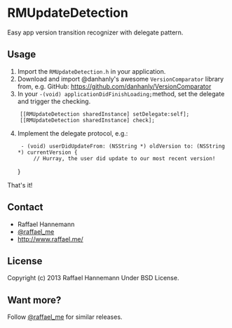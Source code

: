 RMUpdateDetection
=================

Easy app version transition recognizer with delegate pattern.

## Usage

1. Import the ```RMUpdateDetection.h``` in your application.
2. Download and import @danhanly's awesome ```VersionComparator``` library from, e.g. GitHub: https://github.com/danhanly/VersionComparator
3. In your ```-(void) applicationDidFinishLoading;```method, set the delegate and trigger the checking.

```
	[[RMUpdateDetection sharedInstance] setDelegate:self];
	[[RMUpdateDetection sharedInstance] check];
```

4. Implement the delegate protocol, e.g.:

		- (void) userDidUpdateFrom: (NSString *) oldVersion to: (NSString *) currentVersion {
			// Hurray, the user did update to our most recent version!
	}

That's it!

## Contact

* Raffael Hannemann
* [@raffael_me](http://www.twitter.com/raffael_me/)
* http://www.raffael.me/

## License

Copyright (c) 2013 Raffael Hannemann
Under BSD License.

## Want more?

Follow [@raffael_me](http://www.twitter.com/raffael_me/) for similar releases.